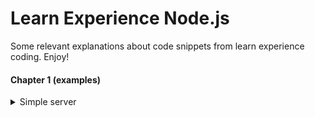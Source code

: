 # Learn Experience Node.js

Some relevant explanations about code snippets from learn experience coding. Enjoy!

#### Chapter 1 (examples)

<details>
  <summary>Simple server</summary>
  
```js
        //Importing http module
        import * as http from 'http';
        //Simple function config server
        const server = (req, res) => {
            res.writeHead(200, { 'Content-Type': 'text-plain' });
            res.write('Hello, World!\n');
            res.end()
        }
        //Instance create server
        http.createServer(server).listen(1337)
```
  :link: [Reference file](/chapter-1/server.ts)
  
</details>
